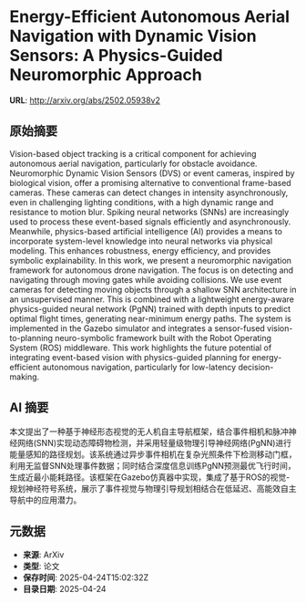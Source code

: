 # Energy-Efficient Autonomous Aerial Navigation with Dynamic Vision Sensors: A Physics-Guided Neuromorphic Approach

**URL**: http://arxiv.org/abs/2502.05938v2

## 原始摘要

Vision-based object tracking is a critical component for achieving autonomous
aerial navigation, particularly for obstacle avoidance. Neuromorphic Dynamic
Vision Sensors (DVS) or event cameras, inspired by biological vision, offer a
promising alternative to conventional frame-based cameras. These cameras can
detect changes in intensity asynchronously, even in challenging lighting
conditions, with a high dynamic range and resistance to motion blur. Spiking
neural networks (SNNs) are increasingly used to process these event-based
signals efficiently and asynchronously. Meanwhile, physics-based artificial
intelligence (AI) provides a means to incorporate system-level knowledge into
neural networks via physical modeling. This enhances robustness, energy
efficiency, and provides symbolic explainability. In this work, we present a
neuromorphic navigation framework for autonomous drone navigation. The focus is
on detecting and navigating through moving gates while avoiding collisions. We
use event cameras for detecting moving objects through a shallow SNN
architecture in an unsupervised manner. This is combined with a lightweight
energy-aware physics-guided neural network (PgNN) trained with depth inputs to
predict optimal flight times, generating near-minimum energy paths. The system
is implemented in the Gazebo simulator and integrates a sensor-fused
vision-to-planning neuro-symbolic framework built with the Robot Operating
System (ROS) middleware. This work highlights the future potential of
integrating event-based vision with physics-guided planning for
energy-efficient autonomous navigation, particularly for low-latency
decision-making.


## AI 摘要

本文提出了一种基于神经形态视觉的无人机自主导航框架，结合事件相机和脉冲神经网络(SNN)实现动态障碍物检测，并采用轻量级物理引导神经网络(PgNN)进行能量感知的路径规划。该系统通过异步事件相机在复杂光照条件下检测移动门框，利用无监督SNN处理事件数据；同时结合深度信息训练PgNN预测最优飞行时间，生成近最小能耗路径。该框架在Gazebo仿真器中实现，集成了基于ROS的视觉-规划神经符号系统，展示了事件视觉与物理引导规划相结合在低延迟、高能效自主导航中的应用潜力。

## 元数据

- **来源**: ArXiv
- **类型**: 论文
- **保存时间**: 2025-04-24T15:02:32Z
- **目录日期**: 2025-04-24
